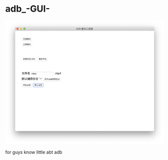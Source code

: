 # adb_-GUI-

<img src="https://raw.githubusercontent.com/MartinRGB/adb_-GUI-/master/cover/cover.png" alt="" data-canonical-src="https://raw.githubusercontent.com/MartinRGB/adb_-GUI-/master/cover/cover.png" width="500" />


for guys know little abt adb
